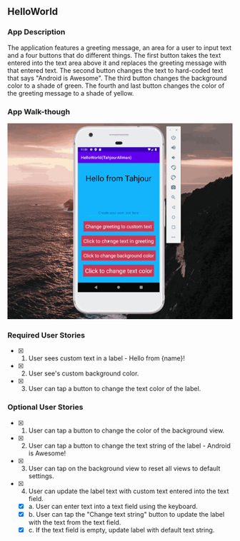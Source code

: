 ## HelloWorld

### App Description

The application features a greeting message, an area for a user to input text and a four buttons that do different things. The first button takes the text entered into the text area above it and replaces the greeting message with that entered text. The second button changes the text to hard-coded text that says "Android is Awesome". The third button changes the background color to a shade of green. The fourth and last button changes the color of the greeting message to a shade of yellow.

### App Walk-though

<img src="CodePath_Pre-Work.gif" width=600><br>

### Required User Stories
- [x] 1. User sees custom text in a label - Hello from {name}!
- [x] 2. User see's custom background color.
- [x] 3. User can tap a button to change the text color of the label.

### Optional User Stories
- [x] 1. User can tap a button to change the color of the background view.  
- [x] 2. User can tap a button to change the text string of the label - Android is Awesome!  
- [x] 3. User can tap on the background view to reset all views to default settings.  
- [x] 4. User can update the label text with custom text entered into the text field.  
   - [x] a. User can enter text into a text field using the keyboard.  
   - [x] b. User can tap the "Change text string" button to update the label with the text from the text field.  
   - [x] c. If the text field is empty, update label with default text string.  
